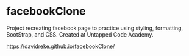 # facebookClone

Project recreating facebook page to practice using styling, formatting, BootStrap, and CSS. Created at Untapped Code Academy.

https://davidreke.github.io/facebookClone/
